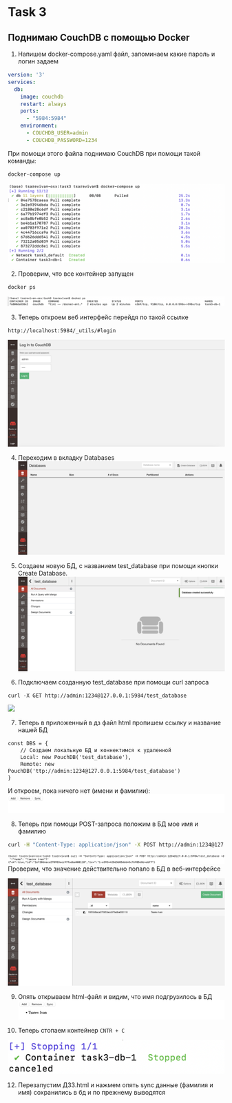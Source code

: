 # Task 3

## Поднимаю CouchDB с помощью Docker
1) Напишем docker-compose.yaml файл, запоминаем какие пароль и логин задаем
```yaml
version: '3'
services:
  db:
    image: couchdb
    restart: always
    ports:
      - "5984:5984"
    environment:
      - COUCHDB_USER=admin
      - COUCHDB_PASSWORD=1234
```
При помощи этого файла поднимаю CouchDB при помощи такой команды:
```bash
docker-compose up
```
![](https://github.com/tsar1in/HW_DB_Sber/blob/main/images/201.png)

2) Проверим, что все контейнер запущен
```bash
docker ps
```
![](https://github.com/tsar1in/HW_DB_Sber/blob/main/images/202.png)

3) Теперь откроем веб интерфейс перейдя по такой ссылке
```
http://localhost:5984/_utils/#login
```
![](https://github.com/tsar1in/HW_DB_Sber/blob/main/images/203.png)

4) Переходим в вкладку Databases
![](https://github.com/tsar1in/HW_DB_Sber/blob/main/images/204.png)

5) Cоздаем новую БД, с названием test_database при помощи кнопки Create Database.
![](https://github.com/tsar1in/HW_DB_Sber/blob/main/images/205.png)

6) Подключаем созданную test_database при помощи curl запроса
```
curl -X GET http://admin:1234@127.0.0.1:5984/test_database
```
![](https://github.com/tsar1in/HW_DB_Sber/blob/main/images/Images/208.png)

7) Теперь в приложенный в дз файл html пропишем ссылку и название нашей БД
```
const DBS = {
    // Создаем локальную БД и коннектимся к удаленной 
    Local: new PouchDB('test_database'),
    Remote: new PouchDB('ttp://admin:1234@127.0.0.1:5984/test_database')
}
```
И откроем, пока ничего нет (имени и фамилии):
![](https://github.com/tsar1in/HW_DB_Sber/blob/main/images/206.png)

8) Теперь при помощи POST-запроса положим в БД мое имя и фамилию
```bash
curl -H "Content-Type: application/json" -X POST http://admin:1234@127.0.0.1:5984/test_database -d '{"name": "Tsarev Ivan"}'
```
![](https://github.com/tsar1in/HW_DB_Sber/blob/main/images/209.png)
Проверим, что значение действительно попало в БД в веб-интерфейсе

![](https://github.com/tsar1in/HW_DB_Sber/blob/main/images/207.png)

9) Опять открываем html-файл и видим, что имя подгрузилось в БД
![](https://github.com/tsar1in/HW_DB_Sber/blob/main/images/211.png)

10) Теперь стопаем контейнер ```CNTR + C```
    
![](https://github.com/tsar1in/HW_DB_Sber/blob/main/images/212.png)

12) Перезапустим ДЗ3.html и нажмем опять sync данные (фамилия и имя) сохранились в бд и по прежнему выводятся
